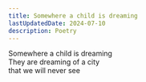 ```yaml
---
title: Somewhere a child is dreaming
lastUpdatedDate: 2024-07-10
description: Poetry
---
```


Somewhere a child is dreaming\
They are dreaming of a city\
that we will never see
